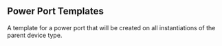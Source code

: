 ## Power Port Templates

A template for a power port that will be created on all instantiations of the parent device type.
